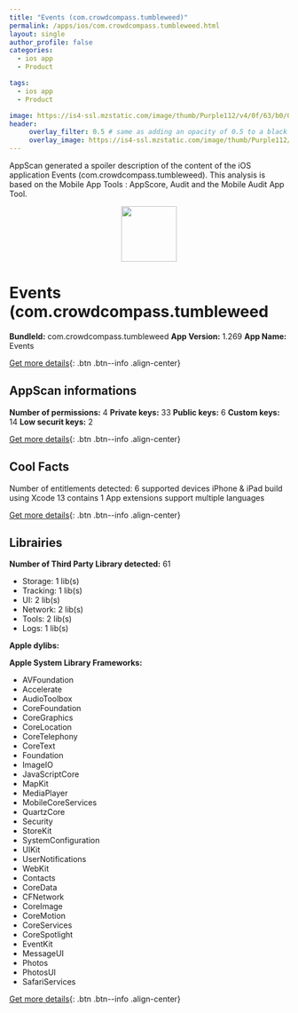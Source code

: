 ```yaml
---
title: "Events (com.crowdcompass.tumbleweed)"
permalink: /apps/ios/com.crowdcompass.tumbleweed.html
layout: single
author_profile: false
categories: 
  - ios app 
  - Product 

tags: 
  - ios app 
  - Product 

image: https://is4-ssl.mzstatic.com/image/thumb/Purple112/v4/0f/63/b0/0f63b060-2b92-ff9a-5010-67c2ce5afba4/AppIcon-1x_U007emarketing-0-4-85-220.png/512x512bb.jpg
header: 
     overlay_filter: 0.5 # same as adding an opacity of 0.5 to a black background
     overlay_image: https://is4-ssl.mzstatic.com/image/thumb/Purple112/v4/0f/63/b0/0f63b060-2b92-ff9a-5010-67c2ce5afba4/AppIcon-1x_U007emarketing-0-4-85-220.png/512x512bb.jpg
---
```

AppScan generated a spoiler description of the content of the iOS application Events (com.crowdcompass.tumbleweed). This analysis is based on the Mobile App Tools : AppScore, Audit and the Mobile Audit App Tool.

  
  
<div style="text-align: center;"><img src="https://is4-ssl.mzstatic.com/image/thumb/Purple112/v4/0f/63/b0/0f63b060-2b92-ff9a-5010-67c2ce5afba4/AppIcon-1x_U007emarketing-0-4-85-220.png/512x512bb.jpg" width="100" height="100"></div>  
  
# Events (com.crowdcompass.tumbleweed

**BundleId:** com.crowdcompass.tumbleweed
**App Version:** 1.269
**App Name:** Events


[Get more details](/pricing.html){: .btn .btn--info .align-center}  
  
## AppScan informations 

**Number of permissions:** 4
**Private keys:** 33
**Public keys:** 6
**Custom keys:** 14
**Low securit keys:** 2
  
[Get more details](/pricing.html){: .btn .btn--info .align-center}

## Cool Facts

Number of entitlements detected: 6
supported devices iPhone & iPad
build using Xcode 13
contains 1 App extensions
support multiple languages
  
[Get more details](/pricing.html){: .btn .btn--info .align-center}

## Librairies 
**Number of Third Party Library detected:** 61
- Storage: 1 lib(s)
- Tracking: 1 lib(s)
- UI: 2 lib(s)
- Network: 2 lib(s)
- Tools: 2 lib(s)
- Logs: 1 lib(s)

**Apple dylibs:**


**Apple System Library Frameworks:**
- AVFoundation
- Accelerate
- AudioToolbox
- CoreFoundation
- CoreGraphics
- CoreLocation
- CoreTelephony
- CoreText
- Foundation
- ImageIO
- JavaScriptCore
- MapKit
- MediaPlayer
- MobileCoreServices
- QuartzCore
- Security
- StoreKit
- SystemConfiguration
- UIKit
- UserNotifications
- WebKit
- Contacts
- CoreData
- CFNetwork
- CoreImage
- CoreMotion
- CoreServices
- CoreSpotlight
- EventKit
- MessageUI
- Photos
- PhotosUI
- SafariServices


  
[Get more details](/pricing.html){: .btn .btn--info .align-center}


